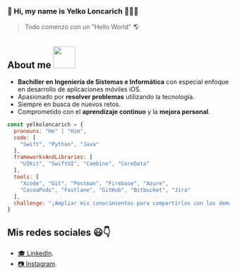 
### 👋 Hi, my name is Yelko Loncarich 👨🏻‍💻
> Todo comenzó con un "Hello World" 🌎
<h2>About me <img src="https://media.tenor.com/74l5y1hUdtwAAAAj/pokemon.gif" width="50"></h2>

- **Bachiller en Ingeniería de Sistemas e Informática** con especial enfoque en desarrollo de aplicaciones móviles iOS.
- Apasionado por **resolver problemas** utilizando la tecnología.
- Siempre en busca de nuevos retos.
- Comprometido con el **aprendizaje continuo** y la **mejora personal**.

```javascript
const yelkoloncarich = {
  pronouns: "He" | "Him",
  code: [ 
    "Swift", "Python", "Java"
  ],
  frameworksAndLibraries: [
    "UIKit", "SwiftUI", "Combine", "CoreData"
  ],
  tools: [ 
    "Xcode", "Git", "Postman", "Firebase", "Azure",
    "CocoaPods", "Fastlane", "GitHub", "Bitbucket", "Jira"
  ],
  challenge: "¡Ampliar mis conocimientos para compartirlos con los demás!"
}
```

## Mis redes sociales 😃👇
* [🎓 LinkedIn](https://www.linkedin.com/in/yelkoloncarichm/).
* [📷 Instagram](https://www.instagram.com/yelkolonca05/).
